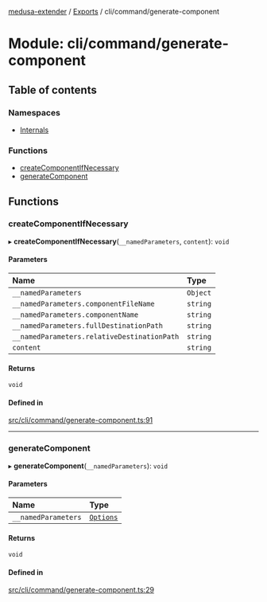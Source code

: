 [medusa-extender](../README.md) / [Exports](../modules.md) / cli/command/generate-component

# Module: cli/command/generate-component

## Table of contents

### Namespaces

- [Internals](cli_command_generate_component.Internals.md)

### Functions

- [createComponentIfNecessary](cli_command_generate_component.md#createcomponentifnecessary)
- [generateComponent](cli_command_generate_component.md#generatecomponent)

## Functions

### createComponentIfNecessary

▸ **createComponentIfNecessary**(`__namedParameters`, `content`): `void`

#### Parameters

| Name | Type |
| :------ | :------ |
| `__namedParameters` | `Object` |
| `__namedParameters.componentFileName` | `string` |
| `__namedParameters.componentName` | `string` |
| `__namedParameters.fullDestinationPath` | `string` |
| `__namedParameters.relativeDestinationPath` | `string` |
| `content` | `string` |

#### Returns

`void`

#### Defined in

[src/cli/command/generate-component.ts:91](https://github.com/adrien2p/medusa-extender/blob/3ee1b1f/src/cli/command/generate-component.ts#L91)

___

### generateComponent

▸ **generateComponent**(`__namedParameters`): `void`

#### Parameters

| Name | Type |
| :------ | :------ |
| `__namedParameters` | [`Options`](cli_command_generate_component.Internals.md#options) |

#### Returns

`void`

#### Defined in

[src/cli/command/generate-component.ts:29](https://github.com/adrien2p/medusa-extender/blob/3ee1b1f/src/cli/command/generate-component.ts#L29)
